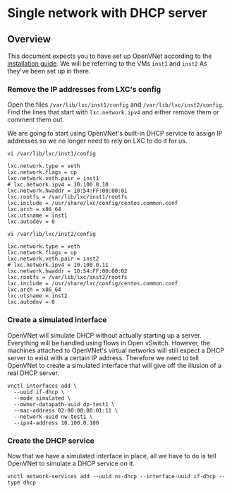 # Single network with DHCP server

## Overview

This document expects you to have set up OpenVNet according to the [installation guide](installation). We will be referring to the VMs `inst1` and `inst2` As they've been set up in there.

### Remove the IP addresses from LXC's config

Open the files `/var/lib/lxc/inst1/config` and `/var/lib/lxc/inst2/config`. Find the lines that start with `lxc.network.ipv4` and either remove them or comment them out.

We are going to start using OpenVNet's built-in DHCP service to assign IP addresses so we no longer need to rely on LXC to do it for us.

```
vi /var/lib/lxc/inst1/config

lxc.network.type = veth
lxc.network.flags = up
lxc.network.veth.pair = inst1
# lxc.network.ipv4 = 10.100.0.10
lxc.network.hwaddr = 10:54:FF:00:00:01
lxc.rootfs = /var/lib/lxc/inst1/rootfs
lxc.include = /usr/share/lxc/config/centos.common.conf
lxc.arch = x86_64
lxc.utsname = inst1
lxc.autodev = 0

```

```
vi /var/lib/lxc/inst2/config

lxc.network.type = veth
lxc.network.flags = up
lxc.network.veth.pair = inst2
# lxc.network.ipv4 = 10.100.0.11
lxc.network.hwaddr = 10:54:FF:00:00:02
lxc.rootfs = /var/lib/lxc/inst2/rootfs
lxc.include = /usr/share/lxc/config/centos.common.conf
lxc.arch = x86_64
lxc.utsname = inst2
lxc.autodev = 0
```

### Create a simulated interface

OpenVNet will simulate DHCP without actually starting up a server. Everything will be handled using flows in Open vSwitch. However, the machines attached to OpenVNet's virtual networks will still expect a DHCP server to exist with a certain IP address. Therefore we need to tell OpenVNet to create a simulated interface that will give off the illusion of a real DHCP server.

```
vnctl interfaces add \
  --uuid if-dhcp \
  --mode simulated \
  --owner-datapath-uuid dp-test1 \
  --mac-address 02:00:00:00:01:11 \
  --network-uuid nw-test1 \
  --ipv4-address 10.100.0.100
```

### Create the DHCP service

Now that we have a simulated interface in place, all we have to do is tell OpenVNet to simulate a DHCP service on it.

```
vnctl network-services add --uuid ns-dhcp --interface-uuid if-dhcp --type dhcp
```
